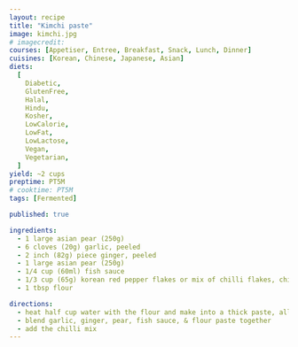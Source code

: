 ```yaml
---
layout: recipe
title: "Kimchi paste"
image: kimchi.jpg
# imagecredit:
courses: [Appetiser, Entree, Breakfast, Snack, Lunch, Dinner]
cuisines: [Korean, Chinese, Japanese, Asian]
diets:
  [
    Diabetic,
    GlutenFree,
    Halal,
    Hindu,
    Kosher,
    LowCalorie,
    LowFat,
    LowLactose,
    Vegan,
    Vegetarian,
  ]
yield: ~2 cups
preptime: PT5M
# cooktime: PT5M
tags: [Fermented]

published: true

ingredients:
  - 1 large asian pear (250g)
  - 6 cloves (20g) garlic, peeled
  - 2 inch (82g) piece ginger, peeled
  - 1 large asian pear (250g)
  - 1/4 cup (60ml) fish sauce
  - 1/3 cup (65g) korean red pepper flakes or mix of chilli flakes, chipotle flakes, & smoked paprika
  - 1 tbsp flour

directions:
  - heat half cup water with the flour and make into a thick paste, allow to cool
  - blend garlic, ginger, pear, fish sauce, & flour paste together
  - add the chilli mix
---
```

